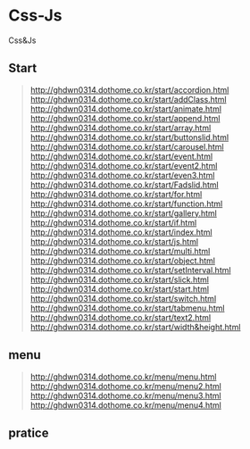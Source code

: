# Css-Js
Css&amp;Js

## Start   
>http://ghdwn0314.dothome.co.kr/start/accordion.html   
>http://ghdwn0314.dothome.co.kr/start/addClass.html    
>http://ghdwn0314.dothome.co.kr/start/animate.html   
>http://ghdwn0314.dothome.co.kr/start/append.html   
>http://ghdwn0314.dothome.co.kr/start/array.html   
>http://ghdwn0314.dothome.co.kr/start/buttonslid.html   
>http://ghdwn0314.dothome.co.kr/start/carousel.html   
>http://ghdwn0314.dothome.co.kr/start/event.html   
>http://ghdwn0314.dothome.co.kr/start/event2.html   
>http://ghdwn0314.dothome.co.kr/start/even3.html   
>http://ghdwn0314.dothome.co.kr/start/Fadslid.html   
>http://ghdwn0314.dothome.co.kr/start/for.html   
>http://ghdwn0314.dothome.co.kr/start/function.html   
>http://ghdwn0314.dothome.co.kr/start/gallery.html   
>http://ghdwn0314.dothome.co.kr/start/if.html   
>http://ghdwn0314.dothome.co.kr/start/index.html   
>http://ghdwn0314.dothome.co.kr/start/js.html  
>http://ghdwn0314.dothome.co.kr/start/multi.html   
>http://ghdwn0314.dothome.co.kr/start/object.html   
>http://ghdwn0314.dothome.co.kr/start/setInterval.html   
>http://ghdwn0314.dothome.co.kr/start/slick.html   
>http://ghdwn0314.dothome.co.kr/start/start.html   
>http://ghdwn0314.dothome.co.kr/start/switch.html   
>http://ghdwn0314.dothome.co.kr/start/tabmenu.html   
>http://ghdwn0314.dothome.co.kr/start/text2.html   
>http://ghdwn0314.dothome.co.kr/start/width&height.html   
   
## menu   
>http://ghdwn0314.dothome.co.kr/menu/menu.html   
>http://ghdwn0314.dothome.co.kr/menu/menu2.html   
>http://ghdwn0314.dothome.co.kr/menu/menu3.html   
>http://ghdwn0314.dothome.co.kr/menu/menu4.html   
   
## pratice   
>
